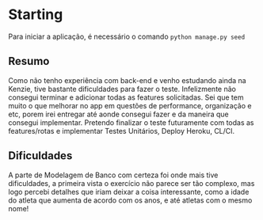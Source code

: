 # Starting
Para iniciar a aplicação, é necessário o comando ``` python manage.py seed ```

## Resumo
Como não tenho experiência com back-end e venho estudando ainda na Kenzie, tive bastante dificuldades para fazer o teste. Infelizmente não consegui terminar e adicionar todas as features solicitadas. Sei que tem muito o que melhorar no app em questões de performance, organização e etc, porem irei entregar até aonde consegui fazer e da maneira que consegui implementar.
Pretendo finalizar o teste futuramente com todas as features/rotas e implementar Testes Unitários, Deploy Heroku, CL/CI.

## Dificuldades
A parte de Modelagem de Banco com certeza foi onde mais tive dificuldades, a primeira vista o exercício não parece ser tão complexo, mas logo percebi detalhes que iriam deixar a coisa interessante, como a idade do atleta que aumenta de acordo com os anos, e até atletas com o mesmo nome!

